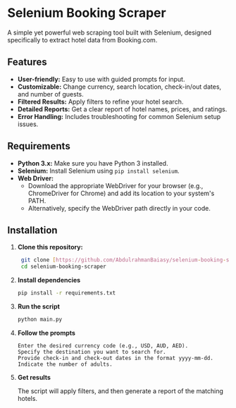 # Selenium Booking Scraper

A simple yet powerful web scraping tool built with Selenium, designed specifically to extract hotel data from Booking.com.

## Features

- **User-friendly:** Easy to use with guided prompts for input.
- **Customizable:** Change currency, search location, check-in/out dates, and number of guests.
- **Filtered Results:** Apply filters to refine your hotel search.
- **Detailed Reports:** Get a clear report of hotel names, prices, and ratings.
- **Error Handling:** Includes troubleshooting for common Selenium setup issues.

## Requirements

- **Python 3.x:** Make sure you have Python 3 installed.
- **Selenium:** Install Selenium using `pip install selenium`.
- **Web Driver:**
    - Download the appropriate WebDriver for your browser (e.g., ChromeDriver for Chrome) and add its location to your system's PATH.
    - Alternatively, specify the WebDriver path directly in your code.

## Installation

1. **Clone this repository:**
   ```bash
    git clone [https://github.com/AbdulrahmanBaiasy/selenium-booking-scraper]
    cd selenium-booking-scraper
   ```
2. **Install dependencies**
    ```bash
    pip install -r requirements.txt
    ```

3. **Run the script**

    ```bash 
    python main.py
    ``` 

4. **Follow the prompts**
    ```
    Enter the desired currency code (e.g., USD, AUD, AED).
    Specify the destination you want to search for.
    Provide check-in and check-out dates in the format yyyy-mm-dd.
    Indicate the number of adults.
    ```


5. **Get results**

    The script will apply filters, and then generate a report of the matching hotels.

